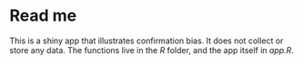 # Read me

This is a shiny app that illustrates confirmation bias. It does not collect or store any data. The functions live in the *R* folder, and the app itself in *app.R*.
